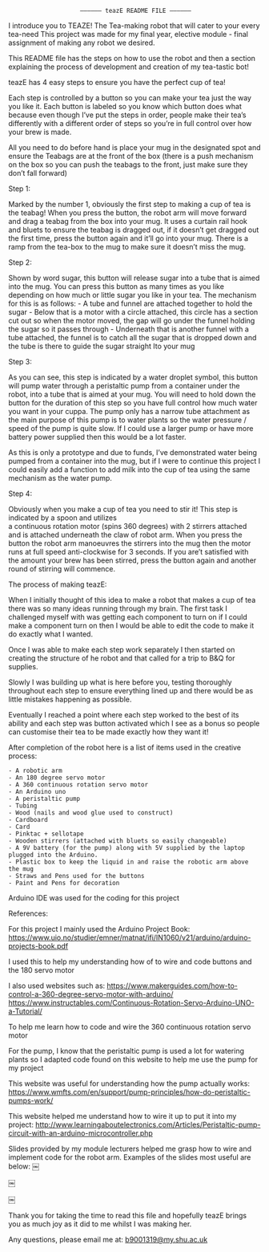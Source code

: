 		
						—————— teazE README FILE ——————


I introduce you to TEAZE! The Tea-making robot that will cater to your every tea-need 
This project was made for my final year, elective module - final assignment of making 
any robot we desired.

This README file has the steps on how to use the robot and then a section explaining 
the process of development and creation of my tea-tastic bot!

teazE has 4 easy steps to ensure you have the perfect cup of tea!

Each step is controlled by a button so you can make your tea just the way you like it. 
Each button is labeled so you know which button does what because even though I’ve put
the steps in order, people make their tea’s differently with a different order of steps so you’re
in full control over how your brew is made.

All you need to do before hand is place your mug in the designated spot and ensure the
Teabags are at the front of the box (there is a push mechanism on the box so you can push 
the teabags to the front, just make sure they don’t fall forward)

Step 1: 

Marked by the number 1, obviously the first step to making a cup of tea is the teabag!
When you press the button, the robot arm will move forward and drag a teabag from the box
into your mug.
It uses a curtain rail hook and bluets to ensure the teabag is dragged out, if it doesn’t get
dragged out the first time, press the button again and it’ll go into your mug.
There is a ramp from the tea-box to the mug to make sure it doesn’t miss the mug.

Step 2:

Shown by word sugar, this button will release sugar into a tube that is aimed into the mug.
You can press this button as many times as you like depending on how much or little sugar 
you like in your tea.
The mechanism for this is as follows:
	- A tube and funnel are attached together to hold the sugar
	- Below that is a motor with a circle attached, this circle has a section cut out so when the
	  motor moved, the gap will go under the funnel holding the sugar so it passes through
	- Underneath that is another funnel with a tube attached, the funnel is to catch all the sugar
	  that is dropped down and the tube is there to guide the sugar straight Ito your mug

Step 3:

As you can see, this step is indicated by a water droplet symbol, this button will pump water
through a peristaltic pump from a container under the robot, into a tube that is aimed at your mug.
You will need to hold down the button for the duration of this step so you have full control how much 
water you want in your cuppa.
The pump only has a narrow tube attachment as the main purpose of this pump is to water plants
so the water pressure / speed of the pump is quite slow. If I could use a larger pump or have more
battery power supplied then this would be a lot faster.

As this is only a prototype and due to funds, I’ve demonstrated water being pumped from a container
into the mug, but if I were to continue this project I could easily add a function to add milk into the 
cup of tea using the same mechanism as the water pump.

Step 4:

Obviously when you make a cup of tea you need to stir it! This step is indicated by a spoon and utilizes  
a continuous rotation motor (spins 360 degrees) with 2 stirrers attached and is attached underneath 
the claw of robot arm.
When you press the button the robot arm manoeuvres the stirrers into the mug then the motor runs 
at full speed anti-clockwise for 3 seconds.
If you are’t satisfied with the amount your brew has been stirred, press the button again and another 
round of stirring will commence. 


The process of making teazE:

When I initially thought of this idea to make a robot that makes a cup of tea there was so many ideas
running through my brain. The first task I challenged myself with was getting each component to turn on
if I could make a component turn on then I would be able to edit the code to make it do exactly what I wanted.

Once I was able to make each step work separately I then started on creating the structure of he robot and that
called for a trip to B&Q for supplies. 

Slowly I was building up what is here before you, testing thoroughly throughout each step to ensure 
everything lined up and there would be as little mistakes happening as possible.

Eventually I reached a point where each step worked to the best of its ability and each step was button
activated which I see as a bonus so people can customise their tea to be made exactly how they want it!

After completion of the robot here is a list of items used in the creative process:

	- A robotic arm
	- An 180 degree servo motor
	- A 360 continuous rotation servo motor
	- An Arduino uno 
	- A peristaltic pump
	- Tubing
	- Wood (nails and wood glue used to construct)
	- Cardboard
	- Card
	- Pinktac + sellotape
	- Wooden stirrers (attached with bluets so easily changeable)
	- A 9V battery (for the pump) along with 5V supplied by the laptop plugged into the Arduino.
	- Plastic box to keep the liquid in and raise the robotic arm above the mug
	- Straws and Pens used for the buttons
	- Paint and Pens for decoration

Arduino IDE was used for the coding for this project

References:

For this project I mainly used the Arduino Project Book:
https://www.uio.no/studier/emner/matnat/ifi/IN1060/v21/arduino/arduino-projects-book.pdf

I used this to help my understanding how of to wire and code buttons and the 180 servo motor

I also used websites such as:
https://www.makerguides.com/how-to-control-a-360-degree-servo-motor-with-arduino/
https://www.instructables.com/Continuous-Rotation-Servo-Arduino-UNO-a-Tutorial/

To help me learn how to code and wire the 360 continuous rotation servo motor

For the pump, I know that the peristaltic pump is used a lot for watering plants so I adapted code
found on this website to help me use the pump for my project

This website was useful for understanding how the pump actually works:
https://www.wmfts.com/en/support/pump-principles/how-do-peristaltic-pumps-work/

This website helped me understand how to wire it up to put it into my project:
http://www.learningaboutelectronics.com/Articles/Peristaltic-pump-circuit-with-an-arduino-microcontroller.php

Slides provided by my module lecturers helped me grasp how to wire and implement code for the robot arm.
Examples of the slides most useful are below:
￼

￼

￼


Thank you for taking the time to read this file and hopefully teazE brings you as much joy as it did to me 
whilst I was making her.

Any questions, please email me at: b9001319@my.shu.ac.uk




